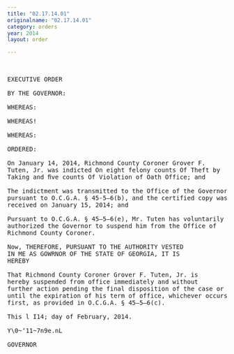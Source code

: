 ```yaml
---
title: "02.17.14.01"
originalname: "02.17.14.01"
category: orders
year: 2014
layout: order

---
```

<pre>
 

EXECUTIVE ORDER

BY THE GOVERNOR:

WHEREAS:

WHEREAS!

WHEREAS:

ORDERED:

On January 14, 2014, Richmond County Coroner Grover F.
Tuten, Jr. was indicted On eight felony counts Of Theft by
Taking and ﬁve counts Of Violation of Oath Office; and

The indictment was transmitted to the Office of the Governor
pursuant to O.C.G.A. § 45-5—6(b), and the certified copy was
received on January 15, 2014; and

Pursuant to O.C.G.A. § 45—5—6(e), Mr. Tuten has voluntarily
authorized the Governor to suspend him from the Office of
Richmond County Coroner.

Now, THEREFORE, PURSUANT TO THE AUTHORITY VESTED
IN ME AS GOWRNOR OF THE STATE OF GEORGIA, IT IS
HEREBY

That Richmond County Coroner Grover F. Tuten, Jr. is
hereby suspended from office immediately and without
further action pending the final disposition of the case or
until the expiration of his term of office, whichever occurs
first, as provided in O.C.G.A. § 45—5—6(c).

This l I14; day of February, 2014.

Y\0~‘11~7n9e.nL

GOVERNOR

</pre>

